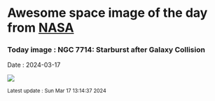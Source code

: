 
# Awesome space image of the day from [NASA](https://api.nasa.gov/)

### Today image : NGC 7714: Starburst after Galaxy Collision
Date : 2024-03-17

![](https://apod.nasa.gov/apod/image/2403/Ngc7714_HubblePohl_1080.jpg)

<small>Latest update : Sun Mar 17 13:14:37 2024</small>
        